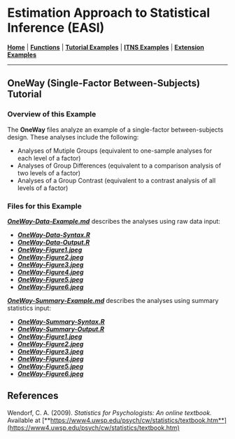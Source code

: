 # Estimation Approach to Statistical Inference (EASI)

[**Home**](https://github.com/cwendorf/EASI/) | 
[**Functions**](https://github.com/cwendorf/EASI/tree/master/A-Functions) | 
[**Tutorial Examples**](https://github.com/cwendorf/EASI/tree/master/B-TutorialExamples) | 
[**ITNS Examples**](https://github.com/cwendorf/EASI/tree/master/C-ITNSExamples) | 
[**Extension Examples**](https://github.com/cwendorf/EASI/tree/master/D-ExtensionExamples)

---

## OneWay (Single-Factor Between-Subjects) Tutorial

### Overview of this Example

The **OneWay** files analyze an example of a single-factor between-subjects design. These analyses include the following:

- Analyses of Mutiple Groups (equivalent to one-sample analyses for each level of a factor)
- Analyses of Group Differences (equivalent to a comparison analysis of two levels of a factor)
- Analyses of a Group Contrast (equivalent to a contrast analysis of all levels of a factor)

### Files for this Example

[**_OneWay-Data-Example.md_**](./OneWay-Data-Example.md) describes the analyses using raw data input:

- [**_OneWay-Data-Syntax.R_**](./OneWay-Data-Syntax.R)
- [**_OneWay-Data-Output.R_**](./OneWay-Data-Output.R)
- [**_OneWay-Figure1.jpeg_**](./OneWay-Figure1.jpeg)
- [**_OneWay-Figure2.jpeg_**](./OneWay-Figure2.jpeg)
- [**_OneWay-Figure3.jpeg_**](./OneWay-Figure3.jpeg) 
- [**_OneWay-Figure4.jpeg_**](./OneWay-Figure4.jpeg)
- [**_OneWay-Figure5.jpeg_**](./OneWay-Figure5.jpeg) 
- [**_OneWay-Figure6.jpeg_**](./OneWay-Figure6.jpeg)

[**_OneWay-Summary-Example.md_**](./OneWay-Summary-Example.md) describes the analyses using summary statistics input:

- [**_OneWay-Summary-Syntax.R_**](./OneWay-Summary-Syntax.R)
- [**_OneWay-Summary-Output.R_**](./OneWay-Summary-Output.R)
- [**_OneWay-Figure1.jpeg_**](./OneWay-Figure1.jpeg)
- [**_OneWay-Figure2.jpeg_**](./OneWay-Figure2.jpeg)
- [**_OneWay-Figure3.jpeg_**](./OneWay-Figure3.jpeg) 
- [**_OneWay-Figure4.jpeg_**](./OneWay-Figure4.jpeg)
- [**_OneWay-Figure5.jpeg_**](./OneWay-Figure5.jpeg) 
- [**_OneWay-Figure6.jpeg_**](./OneWay-Figure6.jpeg)

## References

Wendorf, C. A. (2009). _Statistics for Psychologists: An online textbook._ Available at [**https://www4.uwsp.edu/psych/cw/statistics/textbook.htm**](https://www4.uwsp.edu/psych/cw/statistics/textbook.htm)
